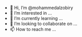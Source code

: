 - 👋 Hi, I’m @mohammedalzobiry
- 👀 I’m interested in ...
- 🌱 I’m currently learning ...
- 💞️ I’m looking to collaborate on ...
- 📫 How to reach me ...

<!---
mohammedalzobiry/mohammedalzobiry is a ✨ special ✨ repository because its `README.md` (this file) appears on your GitHub profile.
You can click the Preview link to take a look at your changes.
--->

